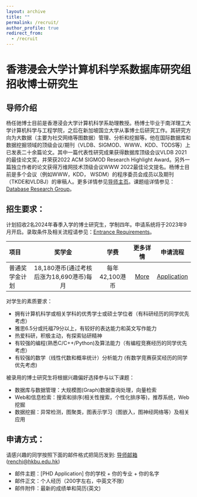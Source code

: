 ```yaml
---
layout: archive
title: ""
permalink: /recruit/
author_profile: true
redirect_from:
  - /recruit
---
```


# 香港浸会大学计算机科学系数据库研究组招收博士研究生

## 导师介绍
杨任驰博士目前是香港浸会大学计算机科学系助理教授。杨博士毕业于南洋理工大学计算机科学与工程学院，之后在新加坡国立大学从事博士后研究工作。其研究方向为大数据（主要为社交网络等图数据）管理、分析和挖掘等。他在国际数据库和数据挖掘领域的顶级会议/期刊（VLDB、SIGMOD、WWW、KDD、TODS等）上已发表二十余篇论文。其中一篇代表性研究成果获得数据库顶级会议VLDB 2021的最佳论文奖，并荣获2022 ACM SIGMOD Research Highlight Award。另外一篇独立作者的论文获得万维网技术顶级会议WWW 2022最佳论文提名。杨博士目前是多个会议（例如WWW，KDD， WSDM）的程序委员会成员以及期刊（TKDE和VLDBJ）的审稿人。更多详情参见[导师主页](https://www.comp.hkbu.edu.hk/~renchi)。课题组详情参见：[Database Research Group](https://www.comp.hkbu.edu.hk/~db/index.html)。

## 招生要求：
计划招收2名2024年春季入学的博士研究生，学制四年。申请系统将于2023年9月开启。录取条件及相关流程请参见：[Entrance Requirements](https://www.comp.hkbu.edu.hk/v1/?pid=70)。

| 项目 | 奖学金 | 学费 |更多详情|申请流程|
| :-----| :----: |:----: |:----: |:----:|
| 普通奖学金计划 | 18,180港币(通过考核后涨为18,690港币)每月 | 每年42,100港币 |[More](https://www.comp.hkbu.edu.hk/v1/?pid=70)|[Application](https://gs.hkbu.edu.hk/admission/research-postgraduate-programmes/application)|

<!-- 学校要求参见：[Application](https://gs.hkbu.edu.hk/programmes/doctor-of-philosophy-master-of-philosophy-department-of-computer-science)  -->

对学生的素质要求：
- 拥有计算机科学或相关学科的优秀学士或硕士学位者（有科研经历的同学优先考虑）
- 雅思6.5分或托福79分以上，有较好的表达能力和英文写作能力
- 热爱科研，积极主动，有探索钻研精神
- 有较强的编程(熟悉C/C++/Python)及算法能力（有编程竞赛经历的同学优先考虑）
- 有较强的数学（线性代数和概率统计）分析能力 (有数学竞赛获奖经历的同学优先考虑)

被录用的博士研究生将根据兴趣偏好选择参与以下课题：
- 数据库与数据管理：大规模图(Graph)数据查询处理，向量检索
- Web和信息检索：搜索和排序(相关性搜索，个性化排序等)，推荐系统，Web挖掘
- 数据挖掘：异常检测，图聚类，图表示学习（图嵌入，图神经网络等）及相关应用

## 申请方式：
请感兴趣的同学按照下面的邮件格式把简历发到: [导师邮箱](mailto:renchi@hkbu.edu.hk)(renchi@hkbu.edu.hk)
- 邮件主题：[PHD Application]  你的学校 + 你的专业 + 你的名字
- 邮件正文：个人经历（200字左右，中英文不限）
- 邮件附件：最新的成绩单和简历(英文)
